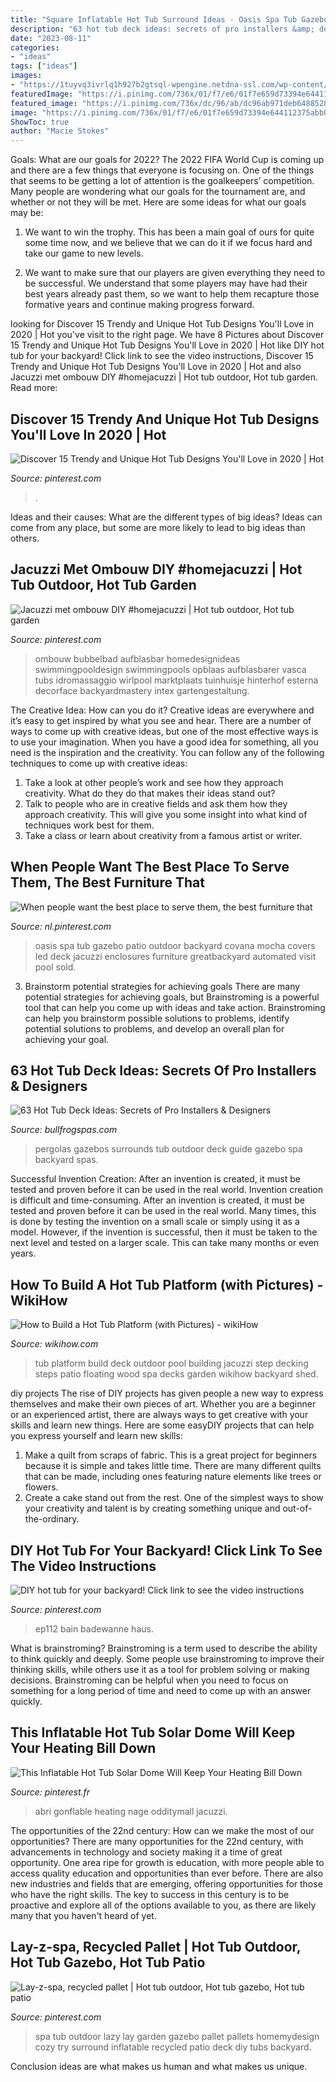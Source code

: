 ```yaml
---
title: "Square Inflatable Hot Tub Surround Ideas - Oasis Spa Tub Gazebo Patio Outdoor Backyard Covana Mocha Covers Led Deck Jacuzzi Enclosures Furniture Greatbackyard Automated Visit Pool Sold"
description: "63 hot tub deck ideas: secrets of pro installers &amp; designers"
date: "2023-08-11"
categories:
- "ideas"
tags: ["ideas"]
images:
- "https://1tuyvq3ivrlq1h927b2gtsql-wpengine.netdna-ssl.com/wp-content/uploads/2017/04/guide-gazebos-pergolas-surrounds.jpg"
featuredImage: "https://i.pinimg.com/736x/01/f7/e6/01f7e659d73394e644112375abb03927.jpg"
featured_image: "https://i.pinimg.com/736x/dc/96/ab/dc96ab971deb64885288ceb7865f1e33.jpg"
image: "https://i.pinimg.com/736x/01/f7/e6/01f7e659d73394e644112375abb03927.jpg"
ShowToc: true
author: "Macie Stokes"
---
```



Goals: What are our goals for 2022?
The 2022 FIFA World Cup is coming up and there are a few things that everyone is focusing on. One of the things that seems to be getting a lot of attention is the goalkeepers’ competition. Many people are wondering what our goals for the tournament are, and whether or not they will be met. Here are some ideas for what our goals may be: 
1) We want to win the trophy. This has been a main goal of ours for quite some time now, and we believe that we can do it if we focus hard and take our game to new levels. 

2) We want to make sure that our players are given everything they need to be successful. We understand that some players may have had their best years already past them, so we want to help them recapture those formative years and continue making progress forward.

	

		
looking for Discover 15 Trendy and Unique Hot Tub Designs You&#039;ll Love in 2020 | Hot you've visit to the right page. We have 8 Pictures about Discover 15 Trendy and Unique Hot Tub Designs You&#039;ll Love in 2020 | Hot like DIY hot tub for your backyard! Click link to see the video instructions, Discover 15 Trendy and Unique Hot Tub Designs You&#039;ll Love in 2020 | Hot and also Jacuzzi met ombouw DIY #homejacuzzi | Hot tub outdoor, Hot tub garden. Read more:
		
    
## Discover 15 Trendy And Unique Hot Tub Designs You&#039;ll Love In 2020 | Hot

<img loading=lazy src="https://i.pinimg.com/736x/fa/87/78/fa87781e7baa5739b89be4af681979f8.jpg" onerror="this.onerror=null;this.src='https://tse4.mm.bing.net/th?id=OIP.T-ipKw5ZDLnrtU6fBsbhrwHaFh&amp;pid=15.1';" alt="Discover 15 Trendy and Unique Hot Tub Designs You&#039;ll Love in 2020 | Hot">

_Source: pinterest.com_

>. 

	

Ideas and their causes: What are the different types of big ideas?
Ideas can come from any place, but some are more likely to lead to big ideas than others.

    
## Jacuzzi Met Ombouw DIY #homejacuzzi | Hot Tub Outdoor, Hot Tub Garden

<img loading=lazy src="https://i.pinimg.com/736x/11/e5/a0/11e5a06e187e5abac7fbbd0e0389625e.jpg" onerror="this.onerror=null;this.src='https://tse3.mm.bing.net/th?id=OIP.EzllbR82hqmfksJXhbDBrQHaJ4&amp;pid=15.1';" alt="Jacuzzi met ombouw DIY #homejacuzzi | Hot tub outdoor, Hot tub garden">

_Source: pinterest.com_

>ombouw bubbelbad aufblasbar homedesignideas swimmingpooldesign swimmingpools opblaas aufblasbarer vasca tubs idromassaggio wirlpool marktplaats tuinhuisje hinterhof esterna decorface backyardmastery intex gartengestaltung. 

	

The Creative Idea: How can you do it?
Creative ideas are everywhere and it’s easy to get inspired by what you see and hear. There are a number of ways to come up with creative ideas, but one of the most effective ways is to use your imagination. When you have a good idea for something, all you need is the inspiration and the creativity. You can follow any of the following techniques to come up with creative ideas:
1. Take a look at other people’s work and see how they approach creativity. What do they do that makes their ideas stand out?
2. Talk to people who are in creative fields and ask them how they approach creativity. This will give you some insight into what kind of techniques work best for them.
3. Take a class or learn about creativity from a famous artist or writer.

    
## When People Want The Best Place To Serve Them, The Best Furniture That

<img loading=lazy src="https://i.pinimg.com/736x/01/f7/e6/01f7e659d73394e644112375abb03927.jpg" onerror="this.onerror=null;this.src='https://tse4.mm.bing.net/th?id=OIP.iHfkBmRuy6xgDZIbMnUEWgHaHa&amp;pid=15.1';" alt="When people want the best place to serve them, the best furniture that">

_Source: nl.pinterest.com_

>oasis spa tub gazebo patio outdoor backyard covana mocha covers led deck jacuzzi enclosures furniture greatbackyard automated visit pool sold. 

	

3. Brainstorm potential strategies for achieving goals
There are many potential strategies for achieving goals, but Brainstroming is a powerful tool that can help you come up with ideas and take action. Brainstroming can help you brainstorm possible solutions to problems, identify potential solutions to problems, and develop an overall plan for achieving your goal.

    
## 63 Hot Tub Deck Ideas: Secrets Of Pro Installers &amp; Designers

<img loading=lazy src="https://1tuyvq3ivrlq1h927b2gtsql-wpengine.netdna-ssl.com/wp-content/uploads/2017/04/guide-gazebos-pergolas-surrounds.jpg" onerror="this.onerror=null;this.src='https://tse4.mm.bing.net/th?id=OIP.fQeXq8Pc-0tTw6Jhq886sAHaE8&amp;pid=15.1';" alt="63 Hot Tub Deck Ideas: Secrets of Pro Installers &amp; Designers">

_Source: bullfrogspas.com_

>pergolas gazebos surrounds tub outdoor deck guide gazebo spa backyard spas. 

	

Successful Invention Creation: After an invention is created, it must be tested and proven before it can be used in the real world.
Invention creation is difficult and time-consuming. After an invention is created, it must be tested and proven before it can be used in the real world. Many times, this is done by testing the invention on a small scale or simply using it as a model. However, if the invention is successful, then it must be taken to the next level and tested on a larger scale. This can take many months or even years.

    
## How To Build A Hot Tub Platform (with Pictures) - WikiHow

<img loading=lazy src="http://www.wikihow.com/images/8/8b/Build-a-Hot-Tub-Platform-Step-1Bullet2.jpg" onerror="this.onerror=null;this.src='https://tse1.mm.bing.net/th?id=OIP.MQAlUMNp6gYJSfZQACz44wHaFj&amp;pid=15.1';" alt="How to Build a Hot Tub Platform (with Pictures) - wikiHow">

_Source: wikihow.com_

>tub platform build deck outdoor pool building jacuzzi step decking steps patio floating wood spa decks garden wikihow backyard shed. 

	

diy projects
The rise of DIY projects has given people a new way to express themselves and make their own pieces of art. Whether you are a beginner or an experienced artist, there are always ways to get creative with your skills and learn new things. Here are some easyDIY projects that can help you express yourself and learn new skills:
1) Make a quilt from scraps of fabric. This is a great project for beginners because it is simple and takes little time. There are many different quilts that can be made, including ones featuring nature elements like trees or flowers.
2) Create a cake stand out from the rest. One of the simplest ways to show your creativity and talent is by creating something unique and out-of-the-ordinary.

    
## DIY Hot Tub For Your Backyard! Click Link To See The Video Instructions

<img loading=lazy src="https://i.pinimg.com/originals/f1/87/2c/f1872cc741b24f7c1802d4c56466a7e0.jpg" onerror="this.onerror=null;this.src='https://tse4.mm.bing.net/th?id=OIP.p4LnKC3Ww-UsZ85g8QOkxQHaWX&amp;pid=15.1';" alt="DIY hot tub for your backyard! Click link to see the video instructions">

_Source: pinterest.com_

>ep112 bain badewanne haus. 

	

What is brainstroming?
Brainstroming is a term used to describe the ability to think quickly and deeply. Some people use brainstroming to improve their thinking skills, while others use it as a tool for problem solving or making decisions. Brainstroming can be helpful when you need to focus on something for a long period of time and need to come up with an answer quickly.

    
## This Inflatable Hot Tub Solar Dome Will Keep Your Heating Bill Down

<img loading=lazy src="https://i.pinimg.com/736x/dc/96/ab/dc96ab971deb64885288ceb7865f1e33.jpg" onerror="this.onerror=null;this.src='https://tse2.mm.bing.net/th?id=OIP.u9fgcyHR_zhytUlrVTtHagHaE7&amp;pid=15.1';" alt="This Inflatable Hot Tub Solar Dome Will Keep Your Heating Bill Down">

_Source: pinterest.fr_

>abri gonflable heating nage odditymall jacuzzi. 

	

The opportunities of the 22nd century: How can we make the most of our opportunities?
There are many opportunities for the 22nd century, with advancements in technology and society making it a time of great opportunity. One area ripe for growth is education, with more people able to access quality education and opportunities than ever before. There are also new industries and fields that are emerging, offering opportunities for those who have the right skills. The key to success in this century is to be proactive and explore all of the options available to you, as there are likely many that you haven't heard of yet.

    
## Lay-z-spa, Recycled Pallet | Hot Tub Outdoor, Hot Tub Gazebo, Hot Tub Patio

<img loading=lazy src="https://i.pinimg.com/originals/65/ae/11/65ae1179115fdece02c3075143aece47.jpg" onerror="this.onerror=null;this.src='https://tse1.mm.bing.net/th?id=OIP.QDSOkkG0AdyPVZF-6e0UgAHaJ4&amp;pid=15.1';" alt="Lay-z-spa, recycled pallet | Hot tub outdoor, Hot tub gazebo, Hot tub patio">

_Source: pinterest.com_

>spa tub outdoor lazy lay garden gazebo pallet pallets homemydesign cozy try surround inflatable recycled patio deck diy tubs backyard. 

	

Conclusion
ideas are what makes us human and what makes us unique.

